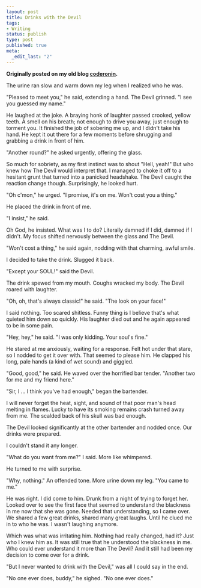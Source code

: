 ```yaml
--- 
layout: post
title: Drinks with the Devil
tags: 
- Writing
status: publish
type: post
published: true
meta: 
  _edit_last: "2"
---
```

__Originally posted on my old blog <a href="http://www.coderonin.net/2004/12/01/drink-with-the-devil/">coderonin</a>.__

The urine ran slow and warm down my leg when I realized who he was.

"Pleased to meet you," he said, extending a hand. The Devil grinned. "I see you guessed my name."

He laughed at the joke. A braying honk of laughter passed crooked, yellow teeth. A smell on his breath; not enough to drive you away, just enough to torment you. It finished the job of sobering me up, and I didn't take his hand. He kept it out there for a few moments before shrugging and grabbing a drink in front of him.

"Another round?" he asked urgently, offering the glass.

So much for sobriety, as my first instinct was to shout "Hell, yeah!" But who knew how The Devil would interpret that. I managed to choke it off to a hesitant grunt that turned into a panicked headshake. The Devil caught the reaction change though. Surprisingly, he looked hurt.

"Oh c'mon," he urged. "I promise, it's on me. Won't cost you a thing."

He placed the drink in front of me.

"I insist," he said.

Oh God, he insisted. What was I to do? Literally damned if I did, damned if I didn't. My focus shifted nervously between the glass and The Devil.

"Won't cost a thing," he said again, nodding with that charming, awful smile.

I decided to take the drink. Slugged it back.

"Except your SOUL!" said the Devil.

The drink spewed from my mouth. Coughs wracked my body. The Devil roared with laughter.

"Oh, oh, that's always classic!" he said. "The look on your face!"

I said nothing. Too scared shitless. Funny thing is I believe that's what quieted him down so quickly. His laughter died out and he again appeared to be in some pain.

"Hey, hey," he said. "I was only kidding. Your soul's fine."

He stared at me anxiously, waiting for a response. Felt hot under that stare, so I nodded to get it over with. That seemed to please him. He clapped his long, pale hands (a kind of wet sound) and giggled.

"Good, good," he said. He waved over the horrified bar tender. "Another two for me and my friend here."

"Sir, I … I think you've had enough," began the bartender.

I will never forget the heat, sight, and sound of that poor man's head melting in flames. Lucky to have its smoking remains crash turned away from me. The scalded back of his skull was bad enough.

The Devil looked significantly at the other bartender and nodded once. Our drinks were prepared.

I couldn't stand it any longer.

"What do you want from me?" I said. More like whimpered.

He turned to me with surprise.

"Why, nothing." An offended tone. More urine down my leg. "You came to me."

He was right. I did come to him. Drunk from a night of trying to forget her. Looked over to see the first face that seemed to understand the blackness in me now that she was gone. Needed that understanding, so I came over. We shared a few great drinks, shared many great laughs. Until he clued me in to who he was. I wasn't laughing anymore.

Which was what was irritating him. Nothing had really changed, had it? Just who I knew him as. It was still true that he understood the blackness in me. Who could ever understand it more than The Devil? And it still had been my decision to come over for a drink.

"But I never wanted to drink with the Devil," was all I could say in the end.

"No one ever does, buddy," he sighed. "No one ever does."
